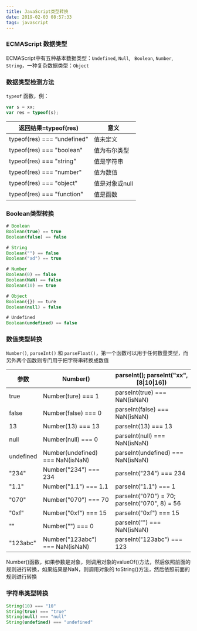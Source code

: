 ```yaml
---
title: JavaScript类型转换
date: 2019-02-03 08:57:33
tags: javascript
---
```




### ECMAScript 数据类型

ECMAScript中有五种基本数据类型：`Undefined`, `Null`, ` Boolean`, `Number`, `String`，一种复杂数据类型：`Object`



### 数据类型检测方法

`typeof` 函数，例： 

```javascript
var s = xx;
var res = typeof(s);
```

| 返回结果=typeof(res)        | 意义           |
| --------------------------- | -------------- |
| typeof(res) === “undefined” | 值未定义       |
| typeof(res) === "boolean"   | 值为布尔类型   |
| typeof(res) === "string"    | 值是字符串     |
| typeof(res) === "number"    | 值为数值       |
| typeof(res) === "object"    | 值是对象或null |
| typeof(res) === "function"  | 值是函数       |

<!-- more -->

### Boolean类型转换

```javascript
# Boolean
Boolean(true) == true
Boolean(false) == false

# String
Boolean("") == false
Boolean("ad") == true

# Number
Boolean(0) == false
Boolean(NaN) == false
Boolean(10) == true

# Object
Boolean({}) == ture
Boolean(null) = false

# Undefined
Boolean(undefined) == false
```



### 数值类型转换

`Number()`, `parseInt()` 和 `parseFloat()`，第一个函数可以用于任何数量类型，而另外两个函数则专门用于把字符串转换成数值

| 参数      | Number()                         | parseInt();  parseInt("xx", [8\|10\|16])      |
| --------- | -------------------------------- | --------------------------------------------- |
| true      | Number(ture) === 1               | parseInt(true) === NaN(isNaN)                 |
| false     | Number(false) === 0              | parseInt(false) === NaN(isNaN)                |
| 13        | Number(13) === 13                | parseInt(13) === 13                           |
| null      | Number(null) === 0               | parseInt(null) === NaN(isNaN)                 |
| undefined | Number(undefined) === NaN(isNaN) | parseInt(undefined) === NaN(isNaN)            |
| "234"     | Number("234") === 234            | parseInt("234") === 234                       |
| "1.1"     | Number("1.1") === 1.1            | parseInt("1.1") === 1                         |
| "070"     | Number("070") === 70             | parseInt("070") = 70; parseInt("070", 8) = 56 |
| "0xf"     | Number("0xf") === 15             | parseInt("0xf") === 15                        |
| ""        | Number("") === 0                 | parseInt("") === NaN(isNaN)                   |
| "123abc"  | Number("123abc") === NaN(isNaN)  | parseInt("123abc") === 123                    |

Number()函数，如果参数是对象，则调用对象的valueOf()方法，然后依照前面的规则进行转换，如果结果是NaN，则调用对象的 toString()方法，然后依照前面的规则进行转换



### 字符串类型转换

```javascript
String(10) === "10"
String(true) === "true"
String(null) === "null"
String(undefined) === "undefined"
```

